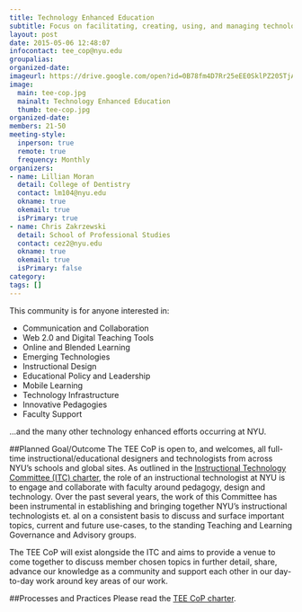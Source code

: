 ```yaml
---
title: Technology Enhanced Education
subtitle: Focus on facilitating, creating, using, and managing technology enhanced models in higher education.
layout: post
date: 2015-05-06 12:48:07
infocontact: tee_cop@nyu.edu
groupalias: 
organized-date: 
imageurl: https://drive.google.com/open?id=0B78fm4D7Rr25eEE0SklPZ205TjA&authuser=0
image:
  main: tee-cop.jpg
  mainalt: Technology Enhanced Education
  thumb: tee-cop.jpg
organized-date: 
members: 21-50
meeting-style:
  inperson: true
  remote: true
  frequency: Monthly
organizers:
- name: Lillian Moran
  detail: College of Dentistry
  contact: lm104@nyu.edu
  okname: true
  okemail: true
  isPrimary: true
- name: Chris Zakrzewski
  detail: School of Professional Studies
  contact: cez2@nyu.edu
  okname: true
  okemail: true
  isPrimary: false
category: 
tags: []
---
```


This community is for anyone interested in:

* Communication and Collaboration
* Web 2.0 and Digital Teaching Tools
* Online and Blended Learning
* Emerging Technologies
* Instructional Design
* Educational Policy and Leadership
* Mobile Learning
* Technology Infrastructure
* Innovative Pedagogies
* Faculty Support

...and the many other technology enhanced efforts occurring at NYU.

##Planned Goal/Outcome
The TEE CoP is open to, and welcomes, all full-time instructional/educational designers and technologists from across NYU’s schools and global sites. As outlined in the [Instructional Technology Committee (ITC) charter](https://docs.google.com/document/d/1D3Kc679iKlFrm4ln-FbSWAx9g3Sbj3OmFdvnJ0Xy37Y/edit), the role of an instructional technologist at NYU is to engage and collaborate with faculty around pedagogy, design and technology. Over the past several years, the work of this Committee has been instrumental in establishing and bringing together NYU’s instructional technologists et. al on a consistent basis to discuss and surface important topics, current and future use-cases, to the standing Teaching and Learning Governance and Advisory groups. 

The TEE CoP will exist alongside the ITC and aims to provide a venue to come together to discuss member chosen topics in further detail, share, advance our knowledge as a community and support each other in our day-to-day work around key areas of our work. 


##Processes and Practices
Please read the [TEE CoP charter](https://docs.google.com/document/d/1H51s3q8DChk1BdI6T98F_W5-2nz5G3-JH8AKr_yjrno/edit).
